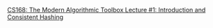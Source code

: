 [CS168: The Modern Algorithmic Toolbox Lecture #1: Introduction and Consistent Hashing](https://web.stanford.edu/class/cs168/l/l1.pdf)
